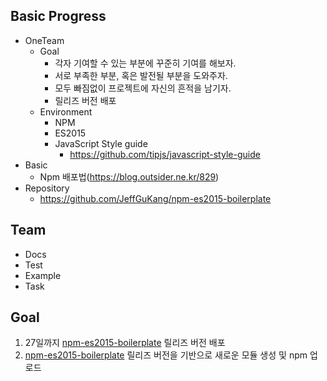 ## Basic Progress

- OneTeam
	- Goal
		- 각자 기여할 수 있는 부분에 꾸준히 기여를 해보자.
		- 서로 부족한 부분, 혹은 발전될 부분을 도와주자. 
		- 모두 빠짐없이 프로젝트에 자신의 흔적을 남기자. 
		- 릴리즈 버전 배포
	- Environment
		- NPM
		- ES2015
		- JavaScript Style guide
			- https://github.com/tipjs/javascript-style-guide
- Basic
	- Npm 배포법(https://blog.outsider.ne.kr/829)
- Repository
	- https://github.com/JeffGuKang/npm-es2015-boilerplate

## Team
- Docs
- Test
- Example
- Task

## Goal
1. 27일까지 [npm-es2015-boilerplate](https://github.com/JeffGuKang/npm-es2015-boilerplate) 릴리즈 버전 배포
2. [npm-es2015-boilerplate](https://github.com/JeffGuKang/npm-es2015-boilerplate) 릴리즈 버전을 기반으로 새로운 모듈 생성 및 npm 업로드
